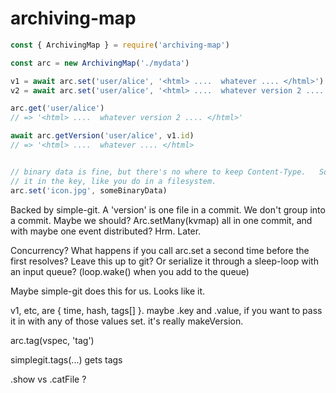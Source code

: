 
# archiving-map

```js
const { ArchivingMap } = require('archiving-map')

const arc = new ArchivingMap('./mydata')

v1 = await arc.set('user/alice', '<html> ....  whatever .... </html>')
v2 = await arc.set('user/alice', '<html> ....  whatever version 2 .... </html>')

arc.get('user/alice')
// => '<html> ....  whatever version 2 .... </html>'

await arc.getVersion('user/alice', v1.id)
// => '<html> ....  whatever .... </html>


// binary data is fine, but there's no where to keep Content-Type.   So put
// it in the key, like you do in a filesystem.
arc.set('icon.jpg', someBinaryData)


```

Backed by simple-git.  A 'version' is one file in a commit.  We don't
group into a commit.  Maybe we should?  Arc.setMany(kvmap) all in one
commit, and with maybe one event distributed?  Hrm.  Later.

Concurrency?  What happens if you call arc.set a second time before
the first resolves?  Leave this up to git?  Or serialize it through a
sleep-loop with an input queue?   (loop.wake() when you add to the queue)

Maybe simple-git does this for us.  Looks like it.

v1, etc, are { time, hash, tags[] }.   maybe .key and .value, if you want to pass it in with any of those values set.   it's really makeVersion.



arc.tag(vspec, 'tag')

simplegit.tags(...) gets tags

.show vs .catFile ?


